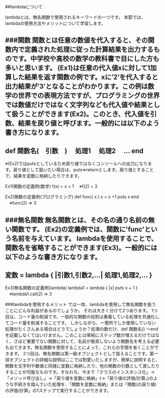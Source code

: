 ##lambdaについて

lambdaとは、無名関数で使用されるキーワードの一つです。
本節では、lambdaの使用方法やメリットについて学習します。

###関数
関数とは任意の数値を代入すると、その関数内で定義された処理に従った計算結果を出力するものです。中学校や高校の数学の教科書で目にした方も多いと思います。
(Ex1)は任意の代入値xに対して1加算した結果を返す関数の例です。xに’2’を代入すると出力結果が’3’となることがわかります。この例は数学の世界での表現方法ですが、プログラミングの世界では数値だけではなく文字列なども代入値や結果として扱うことができます(Ex2)。このとき、代入値を引数、結果を戻り値と呼びます。一般的には以下のよう書き方になります。
------------------------------------
def 関数名(　引数　)
　処理1
　処理2
　…
end
------------------------------------
※(Ex2)ではputsとしているため戻り値ではなくコンソールへの出力になります。戻り値として扱いたい場合は、puts⇒returnとします。戻り値とすることで、結果を変数に格納したりできます。

Ex1)関数の定義例(数学)
f(x) = x + 1
　※f(2) = 3

Ex2)関数の定義例(プログラミング)
def func( x ) 
  x = x +1
  puts x
end
　※func(2) => 3

###無名関数
無名関数とは、その名の通り名前の無い関数です。 
(Ex2)の定義例では、関数に'func'という名前を与えています。
lambdaを使用することで、関数名を省略することができます(Ex3)。一般的には以下のような書き方になります。
------------------------------------
変数 = lambda { |引数1,引数2,…| 処理1,処理2,… }
------------------------------------

Ex3)無名関数の定義例(lambda)
lambda1 = lambda { |x| puts x + 1 }
　※lambda1.call(2) => 3

###lambdaを使用するメリット
では一体、lambdaを使用して無名関数を扱うことにどんな利益があるのでしょうか。
それは大きく分けて2つあります。
1つ目は、コード量の削減です。一般的な関数の役割は重複している処理を共通化してコード量を削減することです。
しかしながら、一箇所でしか使用していない処理がたくさんある場合はどうでしょうか？処理の数だけ、def 関数名() 〜endを記載しなくてはいけません。このことは単純にステップ数が増えるだけではなく、さほど重要でない関数に対して、名前が衝突しないよう関数名を考える必要も出てきます。無名関数を使用することによって、これらの手間を省くことができます。
2つ目は、無名関数は第一級オブジェクトとして扱えることです。第一球オブジェクトの詳細な説明はここでは割愛いたしますが、簡単に説明すると、関数を文字列や数値と同様に変数に格納したり、他の関数の引数として渡したりすることが可能なものです。すなわち、今まで「クラスのインスタンス化」→「メソッド呼び出し」→「戻り値を変数に格納」(→「戻り値の評価/計算」)のような手続きを踏んでいた処理を、「関数を変数に格納」または「関数(の戻り値)の評価/計算」の1ステップで実行することができます。







  


